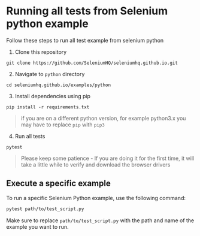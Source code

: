 # Running all tests from Selenium python example

Follow these steps to run all test example from selenium python

1. Clone this repository

```
git clone https://github.com/SeleniumHQ/seleniumhq.github.io.git
```

2. Navigate to `python` directory

```
cd seleniumhq.github.io/examples/python
```

3. Install dependencies using pip

```
pip install -r requirements.txt
```
> if you are on a different python version, for example python3.x you may have to replace `pip` with `pip3`

4. Run all tests

```
pytest
```

> Please keep some patience - If you are doing it for the first time, it will take a little while to verify and download the browser drivers

## Execute a specific example
To run a specific Selenium Python example, use the following command:
```bash
pytest path/to/test_script.py
```

Make sure to replace `path/to/test_script.py` with the path and name of the example you want to run.